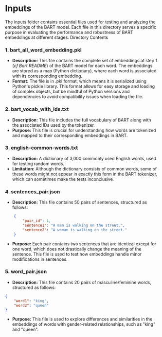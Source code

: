 # Inputs

The inputs folder contains essential files used for testing and analyzing the embeddings of the BART model. Each file in this directory serves a specific purpose in evaluating the performance and robustness of BART embeddings at different stages.
Directory Contents
### 1. bart_all_word_embedding.pkl

+ **Description:** This file contains the complete set of embeddings at step 1 (*cf Bart README*) of the BART model for each word. The embeddings are stored as a map (Python dictionary), where each word is associated with its corresponding embedding.
+ **Format:** The file is in .pkl format, which means it is serialized using Python's pickle library. This format allows for easy storage and loading of complex objects, but be mindful of Python versions and dependencies to avoid compatibility issues when loading the file.

### 2. bart_vocab_with_ids.txt

+ **Description:** This file includes the full vocabulary of BART along with the associated IDs used by the tokenizer.
+ **Purpose:** This file is crucial for understanding how words are tokenized and mapped to their corresponding embeddings in BART.

### 3. english-common-words.txt

+ **Description:** A dictionary of 3,000 commonly used English words, used for testing random words.
+ **Limitation:** Although the dictionary consists of common words, some of these words might not appear in exactly this form in the BART tokenizer, which can sometimes make the tests inconclusive.

### 4. sentences_pair.json

+ **Description:** This file contains 50 pairs of sentences, structured as follows:
```json
    {
        "pair_id": 1,
        "sentence1": "A man is walking on the street.",
        "sentence2": "A woman is walking on the street."
    }
```

+ **Purpose:** Each pair contains two sentences that are identical except for one word, which does not drastically change the meaning of the sentence. This file is used to test how embeddings handle minor modifications in sentences.

### 5. word_pair.json

+ **Description:** This file contains 20 pairs of masculine/feminine words, structured as follows:
```json
{
    "word1": "king",
    "word2": "queen"
}
```
+ **Purpose:** This file is used to explore differences and similarities in the embeddings of words with gender-related relationships, such as "king" and "queen".
